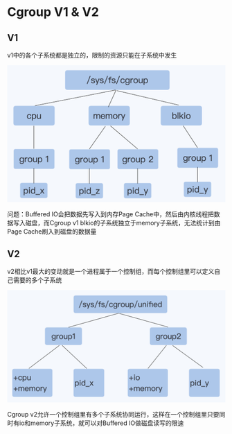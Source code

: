 # Cgroup V1 & V2



## V1

v1中的各个子系统都是独立的，限制的资源只能在子系统中发生

![cgroup-v1](img/cgroup-v1.png)



问题：Buffered IO会把数据先写入到内存Page Cache中，然后由内核线程把数据写入磁盘，而Cgroup v1 blkio的子系统独立于memory子系统，无法统计到由Page Cache刷入到磁盘的数据量



## V2

v2相比v1最大的变动就是一个进程属于一个控制组，而每个控制组里可以定义自己需要的多个子系统

![cgroup-v2](img/cgroup-v2.png)



Cgroup v2允许一个控制组里有多个子系统协同运行，这样在一个控制组里只要同时有io和memory子系统，就可以对Buffered IO做磁盘读写的限速
